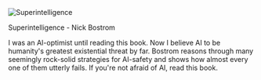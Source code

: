 <img src="../../public/images/book_covers/superintelligence.jpg" id="cover" alt="Superintelligence"/>
<p id="title">Superintelligence - Nick Bostrom</p>

I was an AI-optimist until reading this book.
Now I believe AI to be humanity's greatest existential threat by far.
Bostrom reasons through many seemingly rock-solid strategies for AI-safety and shows how almost every one of them utterly fails.
If you're not afraid of AI, read this book.
